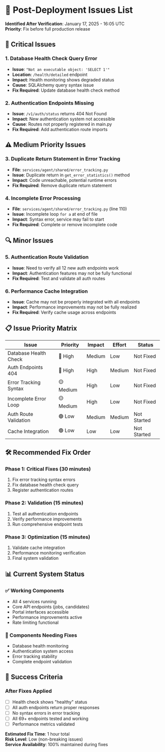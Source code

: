 # 🔧 Post-Deployment Issues List

**Identified After Verification**: January 17, 2025 - 16:05 UTC  
**Priority**: Fix before full production release

## 🚨 Critical Issues

### **1. Database Health Check Query Error**
- **Issue**: `"Not an executable object: 'SELECT 1'"`
- **Location**: `/health/detailed` endpoint
- **Impact**: Health monitoring shows degraded status
- **Cause**: SQLAlchemy query syntax issue
- **Fix Required**: Update database health check method

### **2. Authentication Endpoints Missing**
- **Issue**: `/v1/auth/status` returns 404 Not Found
- **Impact**: New authentication system not accessible
- **Cause**: Routes not properly registered in main.py
- **Fix Required**: Add authentication route imports

## ⚠️ Medium Priority Issues

### **3. Duplicate Return Statement in Error Tracking**
- **File**: `services/agent/shared/error_tracking.py`
- **Issue**: Duplicate return in `get_error_statistics()` method
- **Impact**: Code unreachable, potential runtime errors
- **Fix Required**: Remove duplicate return statement

### **4. Incomplete Error Processing**
- **File**: `services/agent/shared/error_tracking.py` (line 110)
- **Issue**: Incomplete loop `for a` at end of file
- **Impact**: Syntax error, service may fail to start
- **Fix Required**: Complete or remove incomplete code

## 🔍 Minor Issues

### **5. Authentication Route Validation**
- **Issue**: Need to verify all 12 new auth endpoints work
- **Impact**: Authentication features may not be fully functional
- **Fix Required**: Test and validate all auth routes

### **6. Performance Cache Integration**
- **Issue**: Cache may not be properly integrated with all endpoints
- **Impact**: Performance improvements may not be fully realized
- **Fix Required**: Verify cache usage across endpoints

## 📋 Issue Priority Matrix

| Issue | Priority | Impact | Effort | Status |
|-------|----------|--------|--------|--------|
| Database Health Check | 🔴 High | Medium | Low | Not Fixed |
| Auth Endpoints 404 | 🔴 High | High | Medium | Not Fixed |
| Error Tracking Syntax | 🟡 Medium | High | Low | Not Fixed |
| Incomplete Error Loop | 🟡 Medium | High | Low | Not Fixed |
| Auth Route Validation | 🟢 Low | Medium | Medium | Not Started |
| Cache Integration | 🟢 Low | Low | Low | Not Started |

## 🛠️ Recommended Fix Order

### **Phase 1: Critical Fixes (30 minutes)**
1. Fix error tracking syntax errors
2. Fix database health check query
3. Register authentication routes

### **Phase 2: Validation (15 minutes)**
1. Test all authentication endpoints
2. Verify performance improvements
3. Run comprehensive endpoint tests

### **Phase 3: Optimization (15 minutes)**
1. Validate cache integration
2. Performance monitoring verification
3. Final system validation

## 📊 Current System Status

### **✅ Working Components**
- All 4 services running
- Core API endpoints (jobs, candidates)
- Portal interfaces accessible
- Performance improvements active
- Rate limiting functional

### **🔧 Components Needing Fixes**
- Database health monitoring
- Authentication system access
- Error tracking stability
- Complete endpoint validation

## 🎯 Success Criteria

### **After Fixes Applied**
- [ ] Health check shows "healthy" status
- [ ] All auth endpoints return proper responses
- [ ] No syntax errors in error tracking
- [ ] All 69+ endpoints tested and working
- [ ] Performance metrics validated

**Estimated Fix Time**: 1 hour total  
**Risk Level**: Low (non-breaking issues)  
**Service Availability**: 100% maintained during fixes